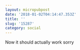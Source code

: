 ```yaml
---
layout: micropubpost
date: '2018-01-02T04:14:47.353Z'
title: ''
slug: '15287'
category: social
---
```

Now it should actually work sorry

